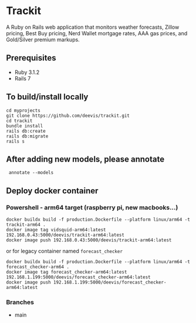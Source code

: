 # Trackit

A Ruby on Rails web application that monitors weather forecasts, Zillow pricing, Best Buy pricing, Nerd Wallet mortgage rates, AAA gas prices, and Gold/Silver premium markups.

## Prerequisites

- Ruby 3.1.2
- Rails 7


## To build/install locally

```
cd myprojects
git clone https://github.com/deevis/trackit.git
cd trackit
bundle install
rails db:create
rails db:migrate
rails s
```

## After adding new models, please annotate

```
 annotate --models
 ```
 
## Deploy docker container

### Powershell - arm64 target  (raspberry pi, new macbooks...)

```
docker buildx build -f production.Dockerfile --platform linux/arm64 -t trackit-arm64 .
docker image tag vidsquid-arm64:latest 192.168.0.43:5000/deevis/trackit-arm64:latest
docker image push 192.168.0.43:5000/deevis/trackit-arm64:latest
```

or for legacy container named `forecast_checker`

```
docker buildx build -f production.Dockerfile --platform linux/arm64 -t forecast_checker-arm64 .
docker image tag forecast_checker-arm64:latest 192.168.1.199:5000/deevis/forecast_checker-arm64:latest
docker image push 192.168.1.199:5000/deevis/forecast_checker-arm64:latest
```

### Branches

- main



